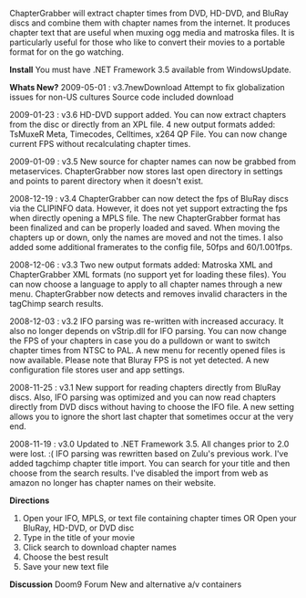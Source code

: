 ChapterGrabber will extract chapter times from DVD, HD-DVD, and BluRay discs and combine them with chapter names from the internet.  It produces chapter text that are useful when muxing ogg media and matroska files. It is particularly useful for those who like to convert their movies to a portable format for on the go watching.


**Install**
You must have .NET Framework 3.5 available from WindowsUpdate.

**Whats New?**
2009-05-01 : v3.7newDownload
Attempt to fix globalization issues for non-US cultures
Source code included download

2009-01-23 : v3.6
HD-DVD support added. You can now extract chapters from the disc or directly from an XPL file.
4 new output formats added: TsMuxeR Meta, Timecodes, Celltimes, x264 QP File.
You can now change current FPS without recalculating chapter times.

2009-01-09 : v3.5
New source for chapter names can now be grabbed from metaservices.
ChapterGrabber now stores last open directory in settings and points to parent directory when it doesn't exist.

2008-12-19 : v3.4
ChapterGrabber can now detect the fps of BluRay discs via the CLIPINFO data.  However, it does not yet support extracting the fps when directly opening a MPLS file.
The new ChapterGrabber format has been finalized and can be properly loaded and saved.
When moving the chapters up or down, only the names are moved and not the times.
I also added some additional framerates to the config file, 50fps and 60/1.001fps.

2008-12-06 : v3.3
Two new output formats added: Matroska XML and ChapterGrabber XML formats (no support yet for loading these files). You can now choose a language to apply to all chapter names through a new menu. ChapterGrabber now detects and removes invalid characters in the tagChimp search results.

2008-12-03 : v3.2
IFO parsing was re-written with increased accuracy. It also no longer depends on vStrip.dll for IFO parsing. You can now change the FPS of your chapters in case you do a pulldown or want to switch chapter times from NTSC to PAL. A new menu for recently opened files is now available. Please note that Bluray FPS is not yet detected. A new configuration file stores user and app settings.

2008-11-25 : v3.1
New support for reading chapters directly from BluRay discs. Also, IFO parsing was optimized and you can now read chapters directly from DVD discs without having to choose the IFO file. A new setting allows you to ignore the short last chapter that sometimes occur at the very end.

2008-11-19 : v3.0
Updated to .NET Framework 3.5.  All changes prior to 2.0 were lost. :( IFO parsing was rewritten based on Zulu's previous work. I've added tagchimp chapter title import.  You can search for your title and then choose from the search results.  I've disabled the import from web as amazon no longer has chapter names on their website.

**Directions**
1. Open your IFO, MPLS, or text file containing chapter times
OR Open your BluRay, HD-DVD, or DVD disc
2. Type in the title of your movie
3. Click search to download chapter names
4. Choose the best result
5. Save your new text file

**Discussion**
Doom9 Forum New and alternative a/v containers